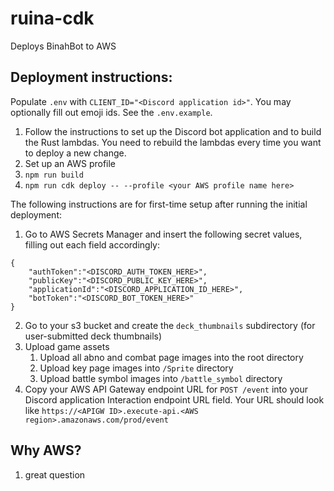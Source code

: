 # ruina-cdk

Deploys BinahBot to AWS

## Deployment instructions:
Populate `.env` with `CLIENT_ID="<Discord application id>"`. You may optionally fill out emoji ids. See the `.env.example`.

1. Follow the instructions to set up the Discord bot application and to build the Rust lambdas. You need to rebuild the lambdas every time you want to deploy a new change.
2. Set up an AWS profile
3. `npm run build`
4. `npm run cdk deploy -- --profile <your AWS profile name here>`

The following instructions are for first-time setup after running the initial deployment:
1. Go to AWS Secrets Manager and insert the following secret values, filling out each field accordingly:

```
{
    "authToken":"<DISCORD_AUTH_TOKEN_HERE>",
    "publicKey":"<DISCORD_PUBLIC_KEY_HERE>",
    "applicationId":"<DISCORD_APPLICATION_ID_HERE>",
    "botToken":"<DISCORD_BOT_TOKEN_HERE>"
}
```

2. Go to your s3 bucket and create the `deck_thumbnails` subdirectory (for user-submitted deck thumbnails)
3. Upload game assets
    1. Upload all abno and combat page images into the root directory
    2. Upload key page images into `/Sprite` directory
    3. Upload battle symbol images into `/battle_symbol` directory
4. Copy your AWS API Gateway endpoint URL for `POST /event` into your Discord application Interaction endpoint URL field. Your URL should look like `https://<APIGW ID>.execute-api.<AWS region>.amazonaws.com/prod/event`

## Why AWS?
1. great question
